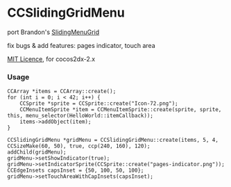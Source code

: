 # CCSlidingGridMenu

port Brandon's [SlidingMenuGrid](http://brandonreynolds.com/blog/2011/01/09/cocos2d-sliding-menu-grid/) 

fix bugs & add features: pages indicator, touch area

[MIT Licence](http://opensource.org/licenses/mit-license.php), for cocos2dx-2.x

### Usage
    CCArray *items = CCArray::create();
    for (int i = 0; i < 42; i++) {
        CCSprite *sprite = CCSprite::create("Icon-72.png");
        CCMenuItemSprite *item = CCMenuItemSprite::create(sprite, sprite, this, menu_selector(HelloWorld::itemCallback));
        items->addObject(item);
    }
    
    CCSlidingGridMenu *gridMenu = CCSlidingGridMenu::create(items, 5, 4, CCSizeMake(60, 50), true, ccp(240, 160), 120);
    addChild(gridMenu);
    gridMenu->setShowIndicator(true);
    gridMenu->setIndicatorSprite(CCSprite::create("pages-indicator.png"));
    CCEdgeInsets capsInset = {50, 100, 50, 100};
    gridMenu->setTouchAreaWithCapInsets(capsInset);
